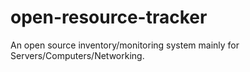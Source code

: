 # open-resource-tracker
An open source inventory/monitoring system mainly for Servers/Computers/Networking.
